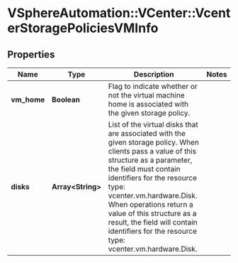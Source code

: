# VSphereAutomation::VCenter::VcenterStoragePoliciesVMInfo

## Properties
Name | Type | Description | Notes
------------ | ------------- | ------------- | -------------
**vm_home** | **Boolean** | Flag to indicate whether or not the virtual machine home is associated with the given storage policy. | 
**disks** | **Array&lt;String&gt;** | List of the virtual disks that are associated with the given storage policy. When clients pass a value of this structure as a parameter, the field must contain identifiers for the resource type: vcenter.vm.hardware.Disk. When operations return a value of this structure as a result, the field will contain identifiers for the resource type: vcenter.vm.hardware.Disk. | 


